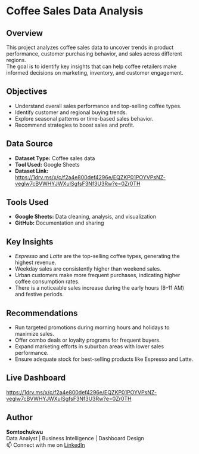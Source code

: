 # Coffee Sales Data Analysis

##  Overview
This project analyzes coffee sales data to uncover trends in product performance, customer purchasing behavior, and sales across different regions.  
The goal is to identify key insights that can help coffee retailers make informed decisions on marketing, inventory, and customer engagement.

## Objectives
- Understand overall sales performance and top-selling coffee types.  
- Identify customer and regional buying trends.  
- Explore seasonal patterns or time-based sales behavior.  
- Recommend strategies to boost sales and profit.

## Data Source
- **Dataset Type:** Coffee sales data  
- **Tool Used:** Google Sheets  
- **Dataset Link:** https://1drv.ms/x/c/f2a4e800def4296e/EQZKP01POYVPsNZ-veglw7cBVWHYJWXuISgfsF3Nf3U3Rw?e=0Zr0TH

## Tools Used
- **Google Sheets:** Data cleaning, analysis, and visualization  
- **GitHub:** Documentation and sharing  

## Key Insights
- *Espresso* and *Latte* are the top-selling coffee types, generating the highest revenue.  
- Weekday sales are consistently higher than weekend sales.  
- Urban customers make more frequent purchases, indicating higher coffee consumption rates.  
- There is a noticeable sales increase during the early hours (8–11 AM) and festive periods.  

##  Recommendations
- Run targeted promotions during morning hours and holidays to maximize sales.  
- Offer combo deals or loyalty programs for frequent buyers.  
- Expand marketing efforts in suburban areas with lower sales performance.  
- Ensure adequate stock for best-selling products like Espresso and Latte.  

## Live Dashboard
https://1drv.ms/x/c/f2a4e800def4296e/EQZKP01POYVPsNZ-veglw7cBVWHYJWXuISgfsF3Nf3U3Rw?e=0Zr0TH

## Author
**Somtochukwu**  
Data Analyst | Business Intelligence | Dashboard Design  
📫 Connect with me on [LinkedIn](https://www.linkedin.com/in/your-link)
